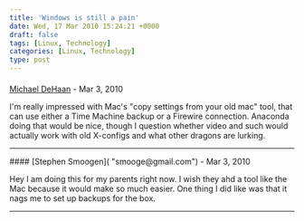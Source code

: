 ```yaml
---
title: 'Windows is still a pain'
date: Wed, 17 Mar 2010 15:24:21 +0000
draft: false
tags: [Linux, Technology]
categories: [Linux, Technology]
type: post
---
```



#### 
[Michael DeHaan](http://michaeldehaan.net/ "michael.dehaan@gmail.com") - <time datetime="2010-03-17 11:55:26">Mar 3, 2010</time>

I'm really impressed with Mac's "copy settings from your old mac" tool, that can use either a Time Machine backup or a Firewire connection. Anaconda doing that would be nice, though I question whether video and such would actually work with old X-configs and what other dragons are lurking.
<hr />
#### 
[Stephen Smoogen]( "smooge@gmail.com") - <time datetime="2010-03-17 13:27:28">Mar 3, 2010</time>

Hey I am doing this for my parents right now. I wish they ahd a tool like the Mac because it would make so much easier. One thing I did like was that it nags me to set up backups for the box.
<hr />
